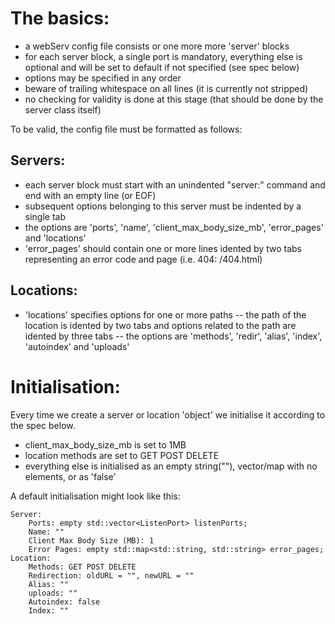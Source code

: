 # The basics:

- a webServ config file consists or one more more 'server' blocks
- for each server block, a single port is mandatory, everything else is optional and will be set to default if not specified (see spec below)
- options may be specified in any order
- beware of trailing whitespace on all lines (it is currently not stripped)
- no checking for validity is done at this stage (that should be done by the server class itself)

To be valid, the config file must be formatted as follows:

## Servers:
- each server block must start with an unindented "server:" command and end with an empty line (or EOF)
- subsequent options belonging to this server must be indented by a single tab
- the options are 'ports', 'name', 'client_max_body_size_mb', 'error_pages' and 'locations'
- 'error_pages' should contain one or more lines idented by two tabs representing an error code and page (i.e. 404: /404.html)

## Locations:
- 'locations' specifies options for one or more paths
-- the path of the location is idented by two tabs and options related to the path are idented by three tabs
-- the options are 'methods', 'redir', 'alias', 'index', 'autoindex' and 'uploads'

# Initialisation:

Every time we create a server or location 'object' we initialise it according to the spec below.
- client_max_body_size_mb is set to 1MB
- location methods are set to GET POST DELETE
- everything else is initialised as an empty string(""), vector/map with no elements, or as 'false'

A default initialisation might look like this:
```
Server:
    Ports: empty std::vector<ListenPort> listenPorts;
    Name: ""
    Client Max Body Size (MB): 1
    Error Pages: empty std::map<std::string, std::string> error_pages;
Location:
    Methods: GET POST DELETE
    Redirection: oldURL = "", newURL = ""
    Alias: ""
    uploads: ""
    Autoindex: false
    Index: ""
```